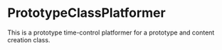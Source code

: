 # PrototypeClassPlatformer
This is a prototype time-control platformer for a prototype and content creation class.
